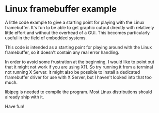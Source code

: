 # Linux framebuffer example
A little code example to give a starting point for playing with the Linux framebuffer. It's fun to be able to get graphic output directly with relatively little effort and without the overhead of a GUI. This becomes particularly useful in the field of embedded systems.

This code is intended as a starting point for playing around with the Linux framebuffer, so it doesn't contain any real error handling.

In order to avoid some frustration at the beginning, I would like to point out that it might not work if you are using X11. So try running it from a terminal not running X Server. It might also be possible to install a dedicated framebuffer driver for use with X Server, but I haven't looked into that too much.

libjpeg is needed to compile the program. Most Linux distributions should already ship with it.

Have fun!
